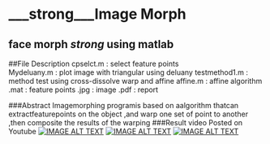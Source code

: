 ___strong___Image Morph
==================================================================
face morph           _strong_ using matlab
-------------------------------------------------------------------

##File Description
cpselct.m : select feature points<br>
Mydeluany.m : plot image with triangular using deluany
testmethod1.m : method test using cross-dissolve warp and affine
affine.m : affine algorithm 
.mat : feature points
.jpg : image 
.pdf : report

###Abstract 
Imagemorphing programis based on aalgorithm thatcan extractfeaturepoints on the object ,and warp one set of point to another ,then composite the results of the warping
###Result video Posted on Youtube
[![IMAGE ALT TEXT](https://youtu.be/I2ep1wXFE28)](https://youtu.be/I2ep1wXFE28)
[![IMAGE ALT TEXT](https://youtu.be/Ole9irDem5k)](https://youtu.be/Ole9irDem5k)
[![IMAGE ALT TEXT](https://youtu.be/n38ZromRupw)](https://youtu.be/n38ZromRupw)
